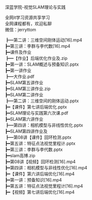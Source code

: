 深蓝学院-视觉SLAM理论与实践

全网it学习资源共享学习<br>全网课程都有，欢迎私聊<br>微信：jerryttom<br>

┣━第二讲：三维空间刚体运动[16].mp4<br> ┣━第三讲：李群与李代数[16].mp4<br> ┣━课件及作业<br> ┣━【作业】后端优化作业及.zip<br> ┣━第一讲：SLAM概述与预备知识.pptx<br> ┣━第一讲作业<br> ┣━大作业.pdf<br> ┣━SLAM第五讲作业<br> ┣━SLAM第三讲作业.zip<br> ┣━SLAM第二讲作业<br> ┣━第二讲：三维空间的刚体运动.pptx<br> ┣━【课件】第七讲后端优化.pptx<br> ┣━SLAM理论与实践第六次课.pdf<br> ┣━SLAM第六讲作业<br> ┣━第四讲：相机模型与非线性优化.pptx<br> ┣━SLAM第四讲作业及<br> ┣━第08讲【课件】回环检测.pptx<br> ┣━第五讲：特征点法视觉里程计.pptx<br> ┣━第三讲：李群与李代数.pptx<br> ┣━slam高博.zip<br> ┣━第08讲【视频】回环检测[16].mp4<br> ┣━第四讲：相机模型与非线性优化[16].mp4<br> ┣━【课件】第六讲后端优化[16].mp4<br> ┣━第一讲：预备知识[16].mp4<br> ┣━第五讲：特征点法视觉里程计[16].mp4<br> ┣━【视频】第七讲后端优化[16].mp4